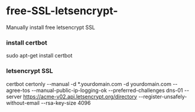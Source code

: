 # free-SSL-letsencrypt-
Manually install free letsencrypt SSL

### install certbot
sudo apt-get install certbot

### letsencrypt SSL
certbot certonly --manual -d *.yourdomain.com -d yourdomain.com --agree-tos --manual-public-ip-logging-ok --preferred-challenges dns-01 --server https://acme-v02.api.letsencrypt.org/directory --register-unsafely-without-email --rsa-key-size 4096

